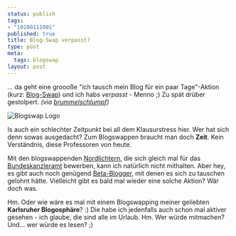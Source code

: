 ```yaml
--- 
status: publish
tags: 
- "10100111001"
published: true
title: Blog-Swap verpasst?
type: post
meta: 
  tags: blogswap
layout: post
---
```

... da geht eine groooße "ich tausch mein Blog für ein paar Tage"-Aktion (kurz: <a href="http://www.forsake.de/serendipity/archives/167-Blog-Swap.html">Blog-Swap</a>) und ich habs <em>verpasst</em> - Menno ;) Zu spät drüber gestolpert. <em>(via <a href="http://www.myblog.de/brummelschlumpf/art/1822930">brummelschlumpf</a>)</em>

<img src='http://fredericiana.de/uploads/blogswap.gif' alt='Blogswap Logo' class="centered" />

Is auch ein schlechter Zeitpunkt bei all dem Klausurstress hier. Wer hat sich denn sowas ausgedacht? Zum Blogswappen braucht man doch <strong>Zeit</strong>. Kein Verständnis, diese Professoren von heute.

Mit den blogswappenden <a href="http://mcwinkel.wd-tietze.de/">Nordlichtern</a>, die sich gleich mal für das <a href="http://mcwinkel.wd-tietze.de/index.php?p=403">Bundeskanzleramt</a> bewerben, kann ich natürlich nicht mithalten. Aber hey, es gibt auch noch genügend <a href="http://www.julian-finn.de/blog/index.php?/archives/335-Beta-Blogger.html">Beta-Blogger</a>, mit denen es sich zu tauschen gelohnt hätte. Vielleicht gibt es bald mal wieder eine solche Aktion? Wär doch was.

Hm. Oder wie wäre es mal mit einem Blogswapping meiner geliebten <strong>Karlsruher Blogosphäre</strong>? :) Die habe ich jedenfalls auch schon mal aktiver gesehen - ich glaube, die sind alle im Urlaub. Hm. Wer würde mitmachen? Und... wer würde es lesen? ;)

